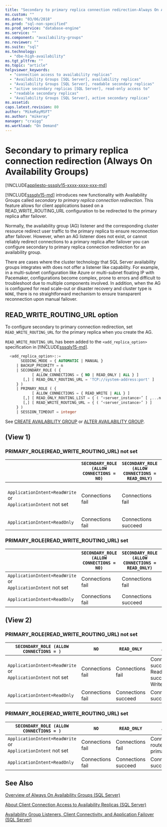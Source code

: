 ```yaml
---
title: "Secondary to primary replica connection redirection-Always On Availability Groups | Microsoft Docs"
ms.custom: ""
ms.date: "03/06/2018"
ms.prod: "sql-non-specified"
ms.prod_service: "database-engine"
ms.service: ""
ms.component: "availability-groups"
ms.reviewer: ""
ms.suite: "sql"
ms.technology: 
  - "dbe-high-availability"
ms.tgt_pltfrm: ""
ms.topic: "article"
helpviewer_keywords: 
  - "connection access to availability replicas"
  - "Availability Groups [SQL Server], availability replicas"
  - "Availability Groups [SQL Server], readable secondary replicas"
  - "active secondary replicas [SQL Server], read-only access to"
  - "readable secondary replicas"
  - "Availability Groups [SQL Server], active secondary replicas"
ms.assetid:
caps.latest.revision: 80
author: "MikeRayMSFT"
ms.author: "mikeray"
manager: "craigg"
ms.workload: "On Demand"
---
```

# Secondary to primary replica connection redirection (Always On Availability Groups)
[!INCLUDE[appliesto-sssqlv15-xxxx-xxxx-xxx-md](../../../includes/tsql-appliesto-ssvnext-xxxx-xxxx-xxx.md)]

[!INCLUDE[sssqlv15-md](../../../includes/sssqlv15-md.md)] introduces new functionality with Availability Groups called *secondary to primary replica connection redirection*. This feature allows for client applications based on a READ_WRITE_ROUTING_URL configuration to be redirected to the primary replica after failover.

Normally, the availability group (AG) listener and the corresponding cluster resource redirect user traffic to the primary replica to ensure reconnection after failover. However, when an AG listener does not exist, or cannot reliably redirect connections to a primary replica after failover you can configure secondary to primary replica connection redirection for an availability group.

There are cases where the cluster technology that SQL Server availability groups integrates with does not offer a listener like capability. For example, in a multi-subnet configuration like Azure or multi-subnet floating IP with Pacemaker, configurations become complex, prone to errors and difficult to troubleshoot due to multiple components involved. In addition, when the AG is configured for read scale-out or disaster recovery and cluster type is `NONE`, there is no straightforward mechanism to ensure transparent reconnection upon manual failover.

## READ_WRITE_ROUTING_URL option

To configure secondary to primary connection redirection, set `READ_WRITE_ROUTING_URL` for the primary replica when you create the AG. 

`READ_WRITE_ROUTING_URL` has been added to the `<add_replica_option>` specification in [!INCLUDE[sssqlv15-md](../../../includes/sssqlv15-md.md)].

```sql
  <add_replica_option>::=  
       SEEDING_MODE = { AUTOMATIC | MANUAL }  
     | BACKUP_PRIORITY = n  
     | SECONDARY_ROLE ( {   
            [ ALLOW_CONNECTIONS = { NO | READ_ONLY | ALL } ]   
        [,] [ READ_ONLY_ROUTING_URL = 'TCP://system-address:port' ]  
     } )  
     | PRIMARY_ROLE ( {   
            [ ALLOW_CONNECTIONS = { READ_WRITE | ALL } ]   
        [,] [ READ_ONLY_ROUTING_LIST = { ( ‘<server_instance>’ [ ,...n ] ) | NONE } ]  
        [,] [ READ_WRITE_ROUTING_URL = { ( ‘<server_instance>’ ) ] 
     } )  
     | SESSION_TIMEOUT = integer
```

See [CREATE AVAILABILITY GROUP](../../../t-sql\statements\create-availability-group-transact-sql.md) or [ALTER AVAILABILITY GROUP](../../../t-sql\statements\alter-availability-group-transact-sql.md).


## (View 1)

### PRIMARY_ROLE(READ_WRITE_ROUTING_URL) not set

||`SECONDARY_ROLE (ALLOW CONNECTIONS = NO)`|`SECONDARY_ROLE (ALLOW CONNECTIONS = READ_ONLY)`|`SECONDARY_ROLE (ALLOW CONNECTIONS = ALL)`|
|-----|-----|-----|-----|
|`ApplicationIntent=ReadWrite`<br/>or<br/>`ApplicationIntent` not set|Connections fail|Connections fail|Connections succeed<br/>Reads succeed<br/>Writes fail|
|`ApplicationIntent=ReadOnly`|Connections fail|Connections succeed|Connections succeed

### PRIMARY_ROLE(READ_WRITE_ROUTING_URL) set 

||`SECONDARY_ROLE (ALLOW CONNECTIONS = NO)`|`SECONDARY_ROLE (ALLOW CONNECTIONS = READ_ONLY)`|`SECONDARY_ROLE (ALLOW CONNECTIONS = ALL)`|
|-----|-----|-----|-----|
|`ApplicationIntent=ReadWrite`<br/>or<br/>`ApplicationIntent` not set|Connections fail|Connections fail|Connections route to primary|
|`ApplicationIntent=ReadOnly`|Connections fail|Connections succeed|Connections succeed


## (View 2)

### PRIMARY_ROLE(READ_WRITE_ROUTING_URL) not set

|`SECONDARY_ROLE (ALLOW CONNECTIONS = )`|`NO`|`READ_ONLY`|`ALL`|
|-----|-----|-----|-----|
|`ApplicationIntent=ReadWrite`<br/>or<br/>`ApplicationIntent` not set|Connections fail|Connections fail|Connections succeed<br/>Reads succeed<br/>Writes fail|
|`ApplicationIntent=ReadOnly`|Connections fail|Connections succeed|Connections succeed


### PRIMARY_ROLE(READ_WRITE_ROUTING_URL) set 

|`SECONDARY_ROLE (ALLOW CONNECTIONS = )`|`NO`|`READ_ONLY`|`ALL`|
|-----|-----|-----|-----|
|`ApplicationIntent=ReadWrite`<br/>or<br/>`ApplicationIntent` not set|Connections fail|Connections fail|Connections route to primary|
|`ApplicationIntent=ReadOnly`|Connections fail|Connections succeed|Connections succeed

## See Also  
[Overview of Always On Availability Groups &#40;SQL Server&#41;](../../../database-engine/availability-groups/windows/overview-of-always-on-availability-groups-sql-server.md)   
 
[About Client Connection Access to Availability Replicas &#40;SQL Server&#41;](../../../database-engine/availability-groups/windows/about-client-connection-access-to-availability-replicas-sql-server.md)   

[Availability Group Listeners, Client Connectivity, and Application Failover &#40;SQL Server&#41;](../../../database-engine/availability-groups/windows/listeners-client-connectivity-application-failover.md)   

  
  
